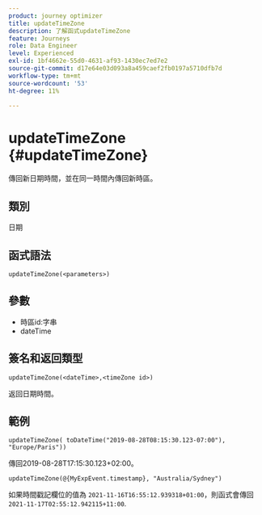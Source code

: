 ```yaml
---
product: journey optimizer
title: updateTimeZone
description: 了解函式updateTimeZone
feature: Journeys
role: Data Engineer
level: Experienced
exl-id: 1bf4662e-55d0-4631-af93-1430ec7ed7e2
source-git-commit: d17e64e03d093a8a459caef2fb0197a5710dfb7d
workflow-type: tm+mt
source-wordcount: '53'
ht-degree: 11%

---
```


# updateTimeZone {#updateTimeZone}

傳回新日期時間，並在同一時間內傳回新時區。

## 類別

日期

## 函式語法

`updateTimeZone(<parameters>)`

## 參數

* 時區id:字串
* dateTime

## 簽名和返回類型

`updateTimeZone(<dateTime>,<timeZone id>)`

返回日期時間。

## 範例

`updateTimeZone( toDateTime("2019-08-28T08:15:30.123-07:00"), "Europe/Paris"))`

傳回2019-08-28T17:15:30.123+02:00。

<!--`updateTimeZone( toDateTime("2019-08-28T08:15:30.123-07:00"), toTimeZone("Europe/Paris")))`
Returns "2019-08-28T17:15:30.123+02:00".-->

`updateTimeZone(@{MyExpEvent.timestamp}, "Australia/Sydney")`

如果時間戳記欄位的值為 `2021-11-16T16:55:12.939318+01:00`，則函式會傳回 `2021-11-17T02:55:12.942115+11:00`.
